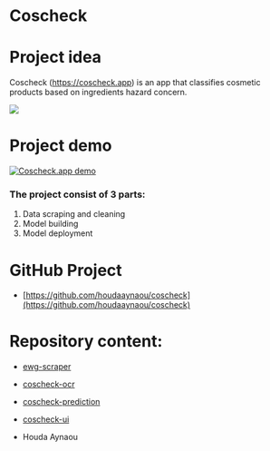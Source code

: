 # Coscheck

# Project idea
Coscheck (https://coscheck.app) is an app that classifies cosmetic products based on ingredients hazard concern.

<a href="https://coscheck.app">
 <img src="https://i.imgur.com/tTn3V25.png" />
</a>

# Project demo
[![Coscheck.app demo](https://img.youtube.com/vi/jv6IssBKm9w/0.jpg)](https://www.youtube.com/watch?v=jv6IssBKm9w)

### The project consist of 3 parts:

1. Data scraping and cleaning
2. Model building
3. Model deployment

# GitHub Project
- [https://github.com/houdaaynaou/coscheck](https://github.com/houdaaynaou/coscheck)

# Repository content:
- [ewg-scraper](https://github.com/houdaaynaou/coscheck/tree/master/ewg-scraper)
- [coscheck-ocr](https://github.com/houdaaynaou/coscheck/tree/master/coscheck-ocr)
- [coscheck-prediction](https://github.com/houdaaynaou/coscheck/tree/master/coscheck-prediction)
- [coscheck-ui](https://github.com/houdaaynaou/coscheck/tree/master/coscheck-ui)


- Houda Aynaou